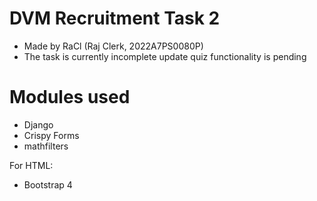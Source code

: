 # DVM Recruitment Task 2
- Made by RaCl (Raj Clerk, 2022A7PS0080P)
- The task is currently incomplete update quiz functionality is pending

# Modules used
- Django
- Crispy Forms
- mathfilters

For HTML:
- Bootstrap 4
